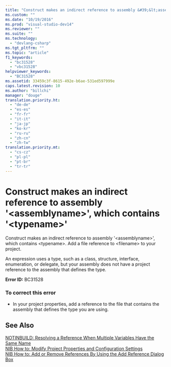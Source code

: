 ```yaml
---
title: "Construct makes an indirect reference to assembly &#39;&lt;assemblyname&gt;&#39;, which contains &#39;&lt;typename&gt;&#39; | hehe"
ms.custom: ""
ms.date: "10/19/2016"
ms.prod: "visual-studio-dev14"
ms.reviewer: ""
ms.suite: ""
ms.technology: 
  - "devlang-csharp"
ms.tgt_pltfrm: ""
ms.topic: "article"
f1_keywords: 
  - "bc31528"
  - "vbc31528"
helpviewer_keywords: 
  - "BC31528"
ms.assetid: 33459c3f-8615-492e-b6ae-531ed597999e
caps.latest.revision: 10
ms.author: "billchi"
manager: "douge"
translation.priority.ht: 
  - "de-de"
  - "es-es"
  - "fr-fr"
  - "it-it"
  - "ja-jp"
  - "ko-kr"
  - "ru-ru"
  - "zh-cn"
  - "zh-tw"
translation.priority.mt: 
  - "cs-cz"
  - "pl-pl"
  - "pt-br"
  - "tr-tr"
---
```

# Construct makes an indirect reference to assembly &#39;&lt;assemblyname&gt;&#39;, which contains &#39;&lt;typename&gt;&#39;
Construct makes an indirect reference to assembly '\<assemblyname>', which contains \<typename>. Add a file reference to \<filename> to your project.  
  
 An expression uses a type, such as a class, structure, interface, enumeration, or delegate, but your assembly does not have a project reference to the assembly that defines the type.  
  
 **Error ID:** BC31528  
  
### To correct this error  
  
-   In your project properties, add a reference to the file that contains the assembly that defines the type you are using.  
  
## See Also  
 [NOTINBUILD: Resolving a Reference When Multiple Variables Have the Same Name](http://msdn.microsoft.com/en-us/9601e39f-1911-44e1-ace5-3f6e090408b9)   
 [NIB How to: Modify Project Properties and Configuration Settings](http://msdn.microsoft.com/en-us/e7184bc5-2f2b-4b4f-aa9a-3ecfcbc48b67)   
 [NIB How to: Add or Remove References By Using the Add Reference Dialog Box](http://msdn.microsoft.com/en-us/3bd75d61-f00c-47c0-86a2-dd1f20e231c9)